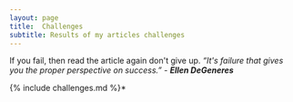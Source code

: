 ```yaml
---
layout: page
title:  Challenges
subtitle: Results of my articles challenges
---
```



If you fail, then read the article again don't give up.
*“It's failure that gives you the proper perspective on success.” - **Ellen DeGeneres***

{% include challenges.md %}*


